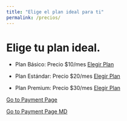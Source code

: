 ```yaml
---
title: "Elige el plan ideal para ti"
permalink: /precios/
---
```


# Elige tu plan ideal.

- Plan Básico: Precio $10/mes
  [Elegir Plan](/checkout?plan=basico)

- Plan Estándar: Precio $20/mes
  [Elegir Plan](/checkout?plan=estandar)

- Plan Premium: Precio $30/mes
  [Elegir Plan](/checkout?plan=premium)


<a href="https://gastrali.netlify.app/payment.html">Go to Payment Page</a>

<a href="./payment_form.md">Go to Payment Page MD</a>

